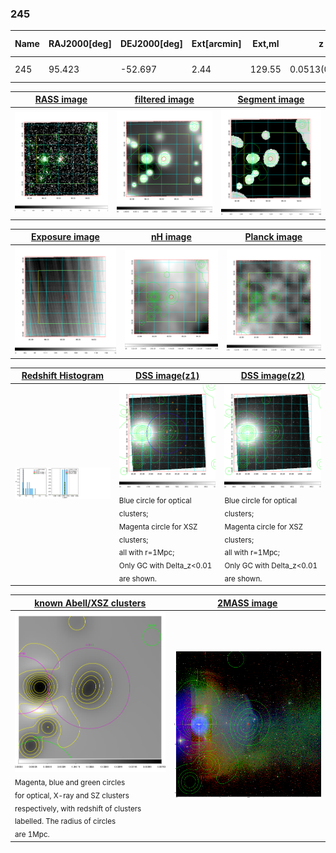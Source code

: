 <div STYLE="page-break-after: always;"></div>

### 245

|Name|RAJ2000[deg]|DEJ2000[deg] |Ext[arcmin]| Ext,ml | z | z_src| C|GC(XSZ,Delta_z<0.01)| GC(OPT,Delta_z<0.01)|GC| R_sig[arcmin] | R500[arcmin] | R500[Mpc]| CRsig[c/s] | CR500[c/s] |L500[1E44 erg/s]|F500[1E-12 erg/s/cm^2]| M500[1E14 Msun]|Tx[keV]|Cnt_sig|Beta|Rc[arcmin]|Comment|Alias|
|---|---|---|---|---|---|------|---|--------|---------|----------|---|---|---|---|---|---|---|---|---|---|---|---|---|---|
|245| 95.423| -52.697| 2.44| 129.55| 0.0513(0.005)| z1, z_xsz| B| MCXC| N| MCXC, N| 11.238| 11.577| 0.696| 0.211(0.025)| 0.212(0.025)| 0.226(0.014)| 3.630(0.232)| 1.00(0.03)| 2.18(0.04)| 210.4| 0.931(-0.083+0.050)| 5.067(-0.527+0.376)| -| k289|

|[RASS image](../image/245/245_img.pdf)|[filtered image](../image/245/245_fil.pdf)|[Segment image](../image/245/245_seg.pdf)|
|-------------------|--------------------|-------------------|
| <img src="../image/245/245_img.png" width="300">  | <img src="../image/245/245_fil.png" width="300">   | <img src="../image/245/245_seg.png" width="300">  |

|[Exposure image](../image/245/245_mex.pdf)| [nH image](../image/245/245_nh.pdf)| [Planck image](../image/245/245_p.pdf)|
|-------------------|--------------------|-------------------|
|<img src="../image/245/245_mex.png" width="300">   | <img src="../image/245/245_nh.png" width="300">    | <img src="../image/245/245_p.png" width="300"> |

|[Redshift Histogram](../image/245/245_zg.pdf) | [DSS image(z1)](../image/245/245_dss_z1.pdf)      |  [DSS image(z2)](../image/245/245_dss_z2.pdf)    |
|-------------------|--------------------|-------------------|
|<img src="../image/245/245_zg.png" width="300"> |<img src="../image/245/245_dss_z1.png" width="300"> <sub><br>Blue circle for optical clusters; <br>Magenta circle for XSZ clusters; <br>all with r=1Mpc; <br>Only GC with Delta_z<0.01 are shown. </sub>| <img src="../image/245/245_dss_z2.png" width="300"><sub><br>Blue circle for optical clusters; <br>Magenta circle for XSZ clusters; <br>all with r=1Mpc; <br>Only GC with Delta_z<0.01 are shown. </sub> |

|[known Abell/XSZ clusters](../image/245/245_gc.pdf) | [2MASS image](../image/245/245_2mass.pdf)      |
|-------------------|-------------------|
|<img src=../image/245/245_gc.png width="300"> <br><sub>Magenta, blue and green circles <br>for optical, X-ray and SZ clusters <br>respectively, with redshift of clusters <br>labelled. The radius of circles <br>are 1Mpc.</sub>|<img src="../image/245/245_2mass.png" width="300">  |




